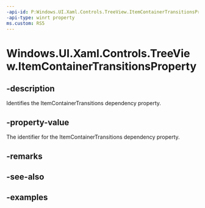 ```yaml
---
-api-id: P:Windows.UI.Xaml.Controls.TreeView.ItemContainerTransitionsProperty
-api-type: winrt property
ms.custom: RS5
---
```


<!-- Property syntax.
public DependencyProperty ItemContainerTransitionsProperty { get; }
-->

# Windows.UI.Xaml.Controls.TreeView.ItemContainerTransitionsProperty

## -description

Identifies the ItemContainerTransitions dependency property.

## -property-value

The identifier for the ItemContainerTransitions dependency property.

## -remarks

## -see-also

## -examples

